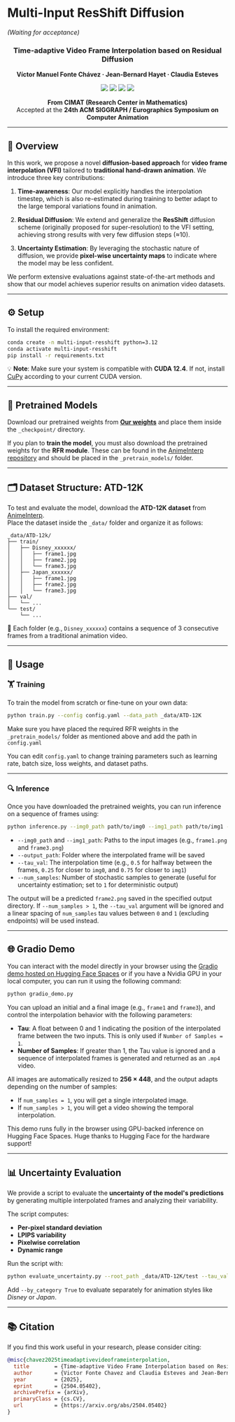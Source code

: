 # **Multi-Input ResShift Diffusion**

_(Waiting for acceptance)_

<div align="center">

### Time-adaptive Video Frame Interpolation based on Residual Diffusion

**Víctor Manuel Fonte Chávez · Jean-Bernard Hayet · Claudia Esteves**

<div align="center">
  <a href='https://arxiv.org/pdf/2504.05402'><img src='https://img.shields.io/badge/arXiv-2405.17933-b31b1b.svg'></a> 
  <a href='https://huggingface.co/vfontech/Multiple-Input-Resshift-VFI'><img src='https://img.shields.io/badge/%F0%9F%A4%97%20Hugging%20Face%20-Model-yellow'></a>
  <a href='https://colab.research.google.com/drive/1MGYycbNMW6Mxu5MUqw_RW_xxiVeHK5Aa#scrollTo=EKaYCioiP3tQ'><img src='https://img.shields.io/badge/Colab-Demo-Green'></a>
  <a href='https://huggingface.co/spaces/vfontech/Multi-Input-Res-Diffusion-VFI'><img src='https://img.shields.io/badge/%F0%9F%A4%97%20Hugging%20Face%20Space-Demo-g'></a>
</div>

<!-- [arXiv](https://arxiv.org/pdf/2504.05402) · [GitHub Repo](https://github.com/VicFonch/Multi-Input-Resshift-Diffusion-VFI) -->

**From CIMAT (Research Center in Mathematics)**  
Accepted at the **24th ACM SIGGRAPH / Eurographics Symposium on Computer Animation**

</div>

---

## 🧠 Overview

In this work, we propose a novel **diffusion-based approach** for **video frame interpolation (VFI)** tailored to **traditional hand-drawn animation**. We introduce three key contributions:

1. **Time-awareness**: Our model explicitly handles the interpolation timestep, which is also re-estimated during training to better adapt to the large temporal variations found in animation.

2. **Residual Diffusion**: We extend and generalize the **ResShift** diffusion scheme (originally proposed for super-resolution) to the VFI setting, achieving strong results with very few diffusion steps (≈10).

3. **Uncertainty Estimation**: By leveraging the stochastic nature of diffusion, we provide **pixel-wise uncertainty maps** to indicate where the model may be less confident.

We perform extensive evaluations against state-of-the-art methods and show that our model achieves superior results on animation video datasets.

---

## ⚙️ Setup

To install the required environment:

```bash
conda create -n multi-input-resshift python=3.12
conda activate multi-input-resshift
pip install -r requirements.txt
```

💡 **Note**: Make sure your system is compatible with **CUDA 12.4**. If not, install [CuPy](https://docs.cupy.dev/en/stable/install.html) according to your current CUDA version.

---

## 🧩 Pretrained Models

Download our pretrained weights from **[Our weights](https://huggingface.co/vfontech/Multiple-Input-Resshift-VFI/tree/main)** and place them inside the `_checkpoint/` directory.

If you plan to **train the model**, you must also download the pretrained weights for the **RFR module**. These can be found in the [AnimeInterp repository](https://github.com/lisiyao21/AnimeInterp) and should be placed in the `_pretrain_models/` folder.

---

## 🗂️ Dataset Structure: ATD-12K

To test and evaluate the model, download the **ATD-12K dataset** from [AnimeInterp](https://github.com/lisiyao21/AnimeInterp).  
Place the dataset inside the `_data/` folder and organize it as follows:

```
_data/ATD-12k/
├── train/
│   ├── Disney_xxxxxx/
│   │   ├── frame1.jpg
│   │   ├── frame2.jpg
│   │   └── frame3.jpg
│   ├── Japan_xxxxxx/
│   │   ├── frame1.jpg
│   │   ├── frame2.jpg
│   │   └── frame3.jpg
├── val/
│   └── ...
└── test/
    └── ...
```

📌 Each folder (e.g., `Disney_xxxxxx`) contains a sequence of 3 consecutive frames from a traditional animation video.

---

## 🚀 Usage

### 🏋️ Training

To train the model from scratch or fine-tune on your own data:

```bash
python train.py --config config.yaml --data_path _data/ATD-12K
```

Make sure you have placed the required RFR weights in the `_pretrain_models/` folder as mentioned above and add the path in `config.yaml`

You can edit `config.yaml` to change training parameters such as learning rate, batch size, loss weights, and dataset paths.

---

### 🔍 Inference

Once you have downloaded the pretrained weights, you can run inference on a sequence of frames using:

```bash
python inference.py --img0_path path/to/img0 --img1_path path/to/img1 --output_path path/to/save --tau_val 0.5 --num_samples 1
```

- `--img0_path` and `--img1_path`: Paths to the input images (e.g., `frame1.png` and `frame3.png`)
- `--output_path`: Folder where the interpolated frame will be saved
- `--tau_val`: The interpolation time (e.g., `0.5` for halfway between the frames, `0.25` for closer to `img0`, and `0.75` for closer to `img1`)
- `--num_samples`: Number of stochastic samples to generate (useful for uncertainty estimation; set to `1` for deterministic output)

The output will be a predicted `frame2.png` saved in the specified output directory. If `--num_samples > 1`, the `--tau_val` argument will be ignored and a linear spacing of `num_samples` tau values between `0` and `1` (excluding endpoints) will be used instead.

---

## 🌐 Gradio Demo

You can interact with the model directly in your browser using the [Gradio demo hosted on Hugging Face Spaces](https://huggingface.co/spaces/vfontech/Multi-Input-Res-Diffusion-VFI) or if you have a Nvidia GPU in your local computer, you can run it using the following command:

```bash
python gradio_demo.py
```

You can upload an initial and a final image (e.g., `frame1` and `frame3`), and control the interpolation behavior with the following parameters:

- **Tau**: A float between 0 and 1 indicating the position of the interpolated frame between the two inputs. This is only used if `Number of Samples = 1`.
- **Number of Samples**: If greater than 1, the Tau value is ignored and a sequence of interpolated frames is generated and returned as an `.mp4` video.

All images are automatically resized to **256 × 448**, and the output adapts depending on the number of samples:

- If `num_samples = 1`, you will get a single interpolated image.
- If `num_samples > 1`, you will get a video showing the temporal interpolation.

This demo runs fully in the browser using GPU-backed inference on Hugging Face Spaces. Huge thanks to Hugging Face for the hardware support!

---

## 📊 Uncertainty Evaluation

We provide a script to evaluate the **uncertainty of the model's predictions** by generating multiple interpolated frames and analyzing their variability.

The script computes:

- **Per-pixel standard deviation**
- **LPIPS variability**
- **Pixelwise correlation**
- **Dynamic range**

Run the script with:

```bash
python evaluate_uncertainty.py --root_path _data/ATD-12K/test --tau_val 0.5 --num_samples 100
```

Add `--by_category True` to evaluate separately for animation styles like _Disney_ or _Japan_.

---

## 📚 Citation

If you find this work useful in your research, please consider citing:

```bibtex
@misc{chavez2025timeadaptivevideoframeinterpolation,
  title        = {Time-adaptive Video Frame Interpolation based on Residual Diffusion},
  author       = {Victor Fonte Chavez and Claudia Esteves and Jean-Bernard Hayet},
  year         = {2025},
  eprint       = {2504.05402},
  archivePrefix = {arXiv},
  primaryClass = {cs.CV},
  url          = {https://arxiv.org/abs/2504.05402}
}
```
